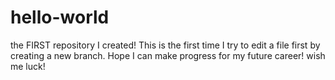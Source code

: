 # hello-world
the FIRST repository I created!
This is the first time I try to edit a file first by creating a new branch. Hope I can make progress for my future career!
wish me luck!
